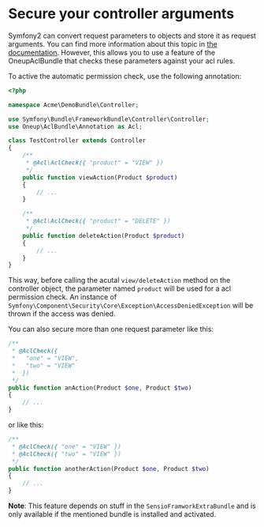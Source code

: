 # Secure your controller arguments

Symfony2 can convert request parameters to objects and store it as request arguments. You can find more information about this topic in [the documentation](http://symfony.com/doc/current/bundles/SensioFrameworkExtraBundle/annotations/converters.html). However, this allows you to use a feature of the OneupAclBundle that checks these parameters against your acl rules.

To active the automatic permission check, use the following annotation:

```php
<?php

namespace Acme\DemoBundle\Controller;

use Symfony\Bundle\FrameworkBundle\Controller\Controller;
use Oneup\AclBundle\Annotation as Acl;

class TestController extends Controller
{
    /**
     * @Acl\AclCheck({ "product" = "VIEW" })
     */
    public function viewAction(Product $product)
    {
        // ...
    }

    /**
     * @Acl\AclCheck({ "product" = "DELETE" })
     */
    public function deleteAction(Product $product)
    {
        // ...
    }
}
```

This way, before calling the acutal `view/deleteAction` method on the controller object, the parameter named `product` will be used for a acl permission check. An instance of `Symfony\Component\Security\Core\Exception\AccessDeniedException` will be thrown if the access was denied.

You can also secure more than one request parameter like this:

```php
/**
 * @AclCheck({
 *   "one" = "VIEW",
 *   "two" = "VIEW"
 *  })
 */
public function anAction(Product $one, Product $two)
{
    // ...
}
```

or like this:

```php
/**
 * @AclCheck({ "one" = "VIEW" })
 * @AclCheck({ "two" = "VIEW" })
 */
public function anotherAction(Product $one, Product $two)
{
    // ...
}
```

**Note**: This feature depends on stuff in the `SensioFramworkExtraBundle` and is only available if the mentioned bundle is installed and activated.
